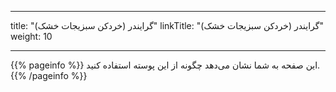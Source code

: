 
---
title: "گرایندر (خردکن سبزیجات خشک)"
linkTitle: "گرایندر (خردکن سبزیجات خشک)"
weight: 10

---

{{% pageinfo %}}
این صفحه به شما نشان می‌دهد چگونه از این پوسته استفاده کنید.
{{% /pageinfo %}}
